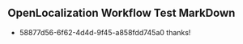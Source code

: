 ## OpenLocalization Workflow Test MarkDown
* 58877d56-6f62-4d4d-9f45-a858fdd745a0 thanks!

<!--HONumber=Sep16_HO1-->



